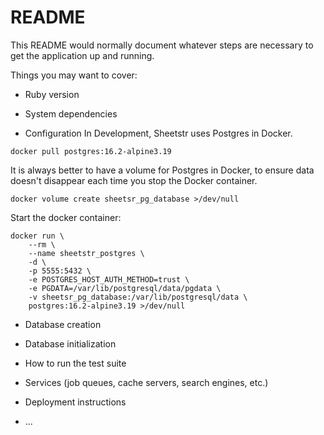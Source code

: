 # README

This README would normally document whatever steps are necessary to get the
application up and running.

Things you may want to cover:

* Ruby version

* System dependencies

* Configuration
In Development, Sheetstr uses Postgres in Docker. 
```
docker pull postgres:16.2-alpine3.19
```

It is always better to have a volume for Postgres in Docker, to ensure data doesn't disappear each time you stop the Docker container. 
```
docker volume create sheetsr_pg_database >/dev/null
```

Start the docker container: 
```
docker run \
	--rm \
	--name sheetstr_postgres \
	-d \
	-p 5555:5432 \
	-e POSTGRES_HOST_AUTH_METHOD=trust \
	-e PGDATA=/var/lib/postgresql/data/pgdata \
	-v sheetsr_pg_database:/var/lib/postgresql/data \
	postgres:16.2-alpine3.19 >/dev/null
```

* Database creation

* Database initialization

* How to run the test suite

* Services (job queues, cache servers, search engines, etc.)

* Deployment instructions

* ...
